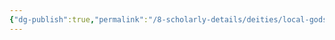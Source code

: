 ```yaml
---
{"dg-publish":true,"permalink":"/8-scholarly-details/deities/local-gods/morthos/","noteIcon":""}
---
```


